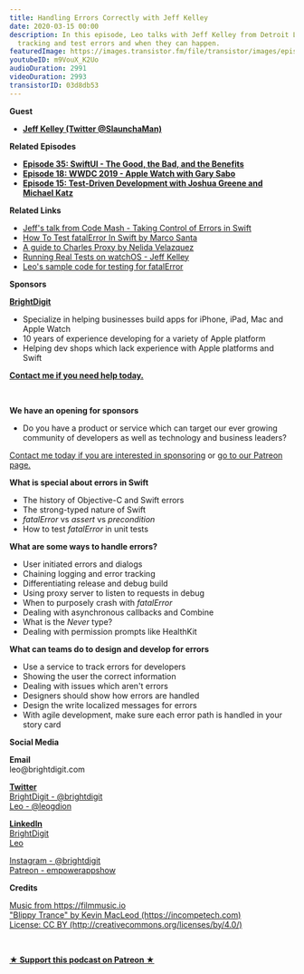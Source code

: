 ```yaml
---
title: Handling Errors Correctly with Jeff Kelley
date: 2020-03-15 00:00
description: In this episode, Leo talks with Jeff Kelley from Detroit Labs about handing,
  tracking and test errors and when they can happen.
featuredImage: https://images.transistor.fm/file/transistor/images/episode/199013/full_1582327124-artwork.jpg
youtubeID: m9VouX_K2Uo
audioDuration: 2991
videoDuration: 2993
transistorID: 03d8db53
---
```

<p><b>Guest</b></p><ul><li><a href="https://twitter.com/SlaunchaMan"><strong>Jeff Kelley (Twitter @SlaunchaMan)</strong></a></li></ul><p><b>Related Episodes</b></p><ul>
<li><a href="https://share.transistor.fm/s/87165d83"><strong>Episode 35: SwiftUI - The Good, the Bad, and the Benefits</strong></a></li>
<li><a href="https://share.transistor.fm/s/3d4c7634"><strong>Episode 18: WWDC 2019 - Apple Watch with Gary Sabo</strong></a></li>
<li><a href="https://share.transistor.fm/s/eddb8632"><strong>Episode 15: Test-Driven Development with Joshua Greene and Michael Katz</strong></a></li>
</ul><p><b>Related Links</b></p><ul>
<li><a href="https://www.pluralsight.com/courses/codemash-session-62">Jeff's talk from Code Mash - Taking Control of Errors in Swift</a></li>
<li><a href="https://marcosantadev.com/test-swift-fatalerror/">How To Test fatalError In Swift by Marco Santa</a></li>
<li><a href="https://info.detroitlabs.com/detroit-labs-guide-to-charles-proxy%20">A guide to Charles Proxy by Nelida Velazquez</a></li>
<li><a href="https://blog.slaunchaman.com/2016/12/12/running-real-tests-on-watchos/">Running Real Tests on watchOS - Jeff Kelley</a></li>
<li><a href="https://github.com/brightdigit/Base32Crockford/blob/master/Sources/Base32Crockford/Base32CrockfordGenerator.swift">Leo's sample code for testing for fatalError</a></li>
</ul><p><b>Sponsors</b></p><p><a href="https://brightdigit.com/"><strong>BrightDigit</strong></a></p><ul>
<li>Specialize in helping businesses build apps for iPhone, iPad, Mac and Apple Watch</li>
<li>10 years of experience developing for a variety of Apple platform</li>
<li>Helping dev shops which lack experience with Apple platforms and Swift</li>
</ul><p><a href="https://brightdigit.com/contact/"><strong>Contact me if you need help today.</strong></a></p><p><br></p><p><strong>We have an opening for sponsors</strong></p><ul><li>Do you have a product or service which can target our ever growing community of developers as well as technology and business leaders? </li></ul><p><a href="https://brightdigit.com/contact/">Contact me today if you are interested in sponsoring</a> or <a href="https://www.patreon.com/empowerappsshow">go to our Patreon page.</a></p><p><b>What is special about errors in Swift </b></p><ul>
<li>The history of Objective-C and Swift errors</li>
<li>The strong-typed nature of Swift</li>
<li>
<em>fatalError</em> vs <em>assert</em> vs <em>precondition</em>
</li>
<li>How to test <em>fatalError</em> in unit tests</li>
</ul><p><b>What are some ways to handle errors?</b></p><ul>
<li>User initiated errors and dialogs</li>
<li>Chaining logging and error tracking</li>
<li>Differentiating release and debug build</li>
<li>Using proxy server to listen to requests in debug</li>
<li>When to purposely crash with <em>fatalError</em>
</li>
<li>Dealing with asynchronous callbacks and Combine</li>
<li>What is the <em>Never</em> type?</li>
<li>Dealing with permission prompts like HealthKit</li>
</ul><p><b>What can teams do to design and develop for errors</b></p><ul>
<li>Use a service to track errors for developers</li>
<li>Showing the user the correct information</li>
<li>Dealing with issues which aren't errors</li>
<li>Designers should show how errors are handled</li>
<li>Design the write localized messages for errors</li>
<li>With agile development, make sure each error path is handled in your story card</li>
</ul><p><b>Social Media</b></p><p><strong>Email</strong><br>leo@brightdigit.com</p><p><a href="https://twitter.com/brightdigit"><strong>Twitter </strong><br>BrightDigit - @brightdigit</a><br><a href="https://twitter.com/leogdion">Leo - @leogdion</a></p><p><a href="https://www.linkedin.com/company/bright-digit"><strong>LinkedIn</strong><br>BrightDigit</a><br><a href="https://www.linkedin.com/in/leogdion/">Leo</a></p><p><a href="https://www.instagram.com/brightdigit/">Instagram - @brightdigit</a><br><a href="https://www.patreon.com/empowerappsshow">Patreon - empowerappshow</a></p><p><b>Credits</b></p><p><a href="https://filmmusic.io">Music from https://filmmusic.io</a><br><a href="https://incompetech.com">"Blippy Trance" by Kevin MacLeod (https://incompetech.com)</a><br><a href="http://creativecommons.org/licenses/by/4.0/">License: CC BY (http://creativecommons.org/licenses/by/4.0/)</a></p><p><br></p><p><strong><a href="https://www.patreon.com/empowerappsshow" rel="payment" title="★ Support this podcast on Patreon ★">★ Support this podcast on Patreon ★</a></strong></p>
      